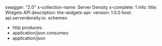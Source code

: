swagger: "2.0"
x-collection-name: Server Density
x-complete: 1
info:
  title: Widgets API
  description: the-widgets-api-
  version: 1.0.0
host: api.serverdensity.io.
schemes:
- http
produces:
- application/json
consumes:
- application/json
